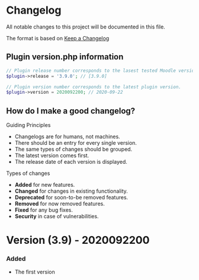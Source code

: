 # Changelog
All notable changes to this project will be documented in this file.

The format is based on [Keep a Changelog](https://keepachangelog.com/en/1.0.0/)

## Plugin version.php information
```php
// Plugin release number corresponds to the lasest tested Moodle version in which the plugin has been tested.
$plugin->release = '3.9.0'; // [3.9.0]

// Plugin version number corresponds to the latest plugin version.
$plugin->version = 2020092200; // 2020-09-22
```

## How do I make a good changelog?
Guiding Principles
* Changelogs are for humans, not machines.
* There should be an entry for every single version.
* The same types of changes should be grouped.
* The latest version comes first.
* The release date of each version is displayed.

Types of changes
* **Added** for new features.
* **Changed** for changes in existing functionality.
* **Deprecated** for soon-to-be removed features.
* **Removed** for now removed features.
* **Fixed** for any bug fixes.
* **Security** in case of vulnerabilities.

# Version (3.9) - 2020092200

### Added
- The first version


